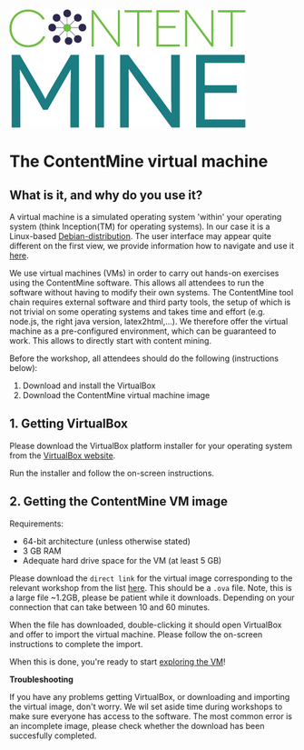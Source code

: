 ![ContentMine logo](https://github.com/ContentMine/assets/blob/master/png/Content_mine(small).png)

# The ContentMine virtual machine

## What is it, and why do you use it?

A virtual machine is a simulated operating system 'within' your operating system (think Inception(TM) for operating systems). In our case it is a Linux-based [Debian-distribution](https://www.debian.org/). The user interface may appear quite different on the first view, we provide information how to navigate and use it [here](using_contentmine_vm.md).

We use virtual machines (VMs) in order to carry out hands-on exercises using the ContentMine software. This allows all attendees to run the software without having to modify their own systems. The ContentMine tool chain requires external software and third party tools, the setup of which is not trivial on some operating systems and takes time and effort (e.g. node.js, the right java version, latex2html,...). We therefore offer the virtual machine as a pre-configured environment, which can be guaranteed to work. This allows to directly start with content mining.

Before the workshop, all attendees should do the following (instructions below):

1. Download and install the VirtualBox
2. Download the ContentMine virtual machine image

## 1. Getting VirtualBox

Please download the VirtualBox platform installer for your operating system from the [VirtualBox website](https://www.virtualbox.org/wiki/Downloads).

Run the installer and follow the on-screen instructions.

## 2. Getting the ContentMine VM image

Requirements:
* 64-bit architecture (unless otherwise stated)
* 3 GB RAM
* Adequate hard drive space for the VM (at least 5 GB)

Please download the `direct link` for the virtual image corresponding to the relevant workshop from the list [here](README.md). This should be a `.ova` file. Note, this is a large file ~1.2GB, please be patient while it downloads. Depending on your connection that can take between 10 and 60 minutes.

When the file has downloaded, double-clicking it should open VirtualBox and offer to import the virtual machine. Please follow the on-screen instructions to complete the import.

When this is done, you're ready to start [exploring the VM](using_contentmine_vm.md)!

**Troubleshooting**

If you have any problems getting VirtualBox, or downloading and importing the virtual image, don't worry. We wil set aside time during workshops to make sure everyone has access to the software.
The most common error is an incomplete image, please check whether the download has been succesfully completed.